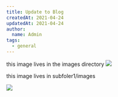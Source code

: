 ```yaml
---  
title: Update to Blog 
createdAt: 2021-04-24
updatedAt: 2021-04-24
author:  
  name: Admin  
tags:  
  - general
---  
```


this image lives in the images directory
![](/images/number2.jpg)

this image lives in subfoler1/images

![](/images/174-1747591_seinfeld-scripts-kramer-avatar-michael-richards-kramer.png)


